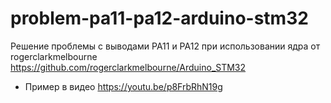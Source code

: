 # problem-pa11-pa12-arduino-stm32
Решение проблемы с выводами PA11 и PA12 при использовании ядра от rogerclarkmelbourne https://github.com/rogerclarkmelbourne/Arduino_STM32

* Пример в видео https://youtu.be/p8FrbRhN19g
